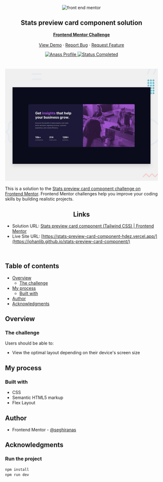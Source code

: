 <div id="top"></div>

<div align="center">

  <img src="https://www.frontendmentor.io/static/images/logo-mobile.svg" alt="front end mentor" width="80">

  <h2 align="center">Stats preview card component solution</h2>
  <p align="center">
  <!-- a modifier -->
    <a href="https://www.frontendmentor.io/solutions/stats-preview-card-component"><strong>Frontend Mentor Challenge</strong></a>
    <br />
    <br />
    <a href="https://johanlib.github.io/stats-preview-card-component/">View Demo</a>
    ·
    <a href="https://github.com/johanLib/stats-preview-card-component/issues" target="_blank">Report Bug</a>
    ·
    <a href="https://github.com/johanLib/stats-preview-card-component/issues" target="_blank">Request Feature</a>
  </p>
</div>

<!-- Bagdes -->
<div align="center">
  <!-- Profile -->
  <a href="https://www.frontendmentor.io/profile/seghiranas">
    <img src="https://img.shields.io/badge/Profile-Melvin%20Aguilar-07043B?style=for-the-badge&logo=frontendmentor" alt="Anass Profile">
  </a>
  <!-- Status -->
  <a href="#">
    <img src="https://img.shields.io/badge/Status-Completed-brightgreen?style=for-the-badge" alt="Status Completed">
  </a>

</div>

#

<div align="center">

![](./design/desktop-preview.jpg)

</div>

This is a solution to the [Stats preview card component challenge on Frontend Mentor](https://www.frontendmentor.io/challenges/stats-preview-card-component-8JqbgoU62). Frontend Mentor challenges help you improve your coding skills by building realistic projects.

<h2 align="center">Links</h2>

- Solution URL: [Stats preview card component (Tailwind CSS) | Frontend Mentor](https://www.frontendmentor.io/solutions/#)
- Live Site URL: [https://stats-preview-card-component-hdez.vercel.app/](https://johanlib.github.io/stats-preview-card-component/)

<br>

## Table of contents

- [Overview](#overview)
  - [The challenge](#the-challenge)
- [My process](#my-process)
  - [Built with](#built-with)
- [Author](#author)
- [Acknowledgments](#acknowledgments)

## Overview

### The challenge

Users should be able to:

- View the optimal layout depending on their device's screen size

## My process

### Built with

<!-- Bagdes -->

- CSS
- Semantic HTML5 markup
- Flex Layout


## Author

- Frontend Mentor - [@seghiranas](https://www.frontendmentor.io/profile/seghiranas)

## Acknowledgments

### Run the project

```bash
npm install
npm run dev
```
